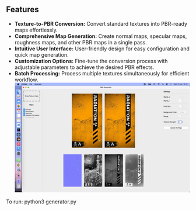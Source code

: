 ## Features

- **Texture-to-PBR Conversion:** Convert standard textures into PBR-ready maps effortlessly.
- **Comprehensive Map Generation:** Create normal maps, specular maps, roughness maps, and other PBR maps in a single pass.
- **Intuitive User Interface:** User-friendly design for easy configuration and quick map generation.
- **Customization Options:** Fine-tune the conversion process with adjustable parameters to achieve the desired PBR effects.
- **Batch Processing:** Process multiple textures simultaneously for efficient workflow.
![Screenshot](https://raw.githubusercontent.com/GeovaneJefferson/PBRMaster/dev/Screenshots/Screenshot%202024-01-10%20at%2016.32.58.png)

To run: python3 generator.py
